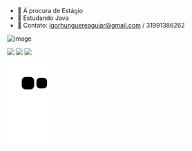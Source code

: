  - 🔭 Á procura de Estágio
 - 🌱 Estudando Java
 - 👯 Contato: igorhunguereaguiar@gmail.com / 31991386262
 
 ![image](https://user-images.githubusercontent.com/36906492/194445609-dbae3bf6-526f-4c77-b89b-327b5fb9ee3a.png)
 <div class="center">
 
  <a href="https://instagram.com/igorhunguere" target="_blank"><img src="https://img.shields.io/badge/-Instagram-%23E4405F?style=for-the-badge&logo=instagram&logoColor=white" target="_blank"></a>
   <a href = "mailto:igor.tssa@hotmail.com"><img src="https://img.shields.io/badge/-Gmail-%23333?style=for-the-badge&logo=gmail&logoColor=white" target="_blank"></a>
   <a href="https://www.linkedin.com/in/igor-hunguere-b13999167" target="_blank"><img src="https://img.shields.io/badge/-LinkedIn-%230077B5?style=for-the-       badge&logo=linkedin&logoColor=white" target="_blank"></a> 
  </div>

<div> 
  
 
  ![Snake animation](https://github.com/rafaballerini/rafaballerini/blob/output/github-contribution-grid-snake.svg)


 
</div>
